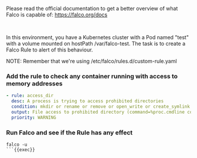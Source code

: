 
Please read the official documentation to get a better overview of what Falco is capable of:
https://falco.org/docs


<br>

In this environment, you have a Kubernetes cluster with a Pod named "test" with a volume mounted on hostPath /var/falco-test.
The task is to create a Falco Rule to alert of this behaviour.



NOTE: Remember that we're using /etc/falco/rules.d/custom-rule.yaml

### Add the rule to check any container running with access to memory addresses
```yaml
- rule: access_dir
  desc: A process is trying to access prohibited directories
  condition: mkdir or rename or remove or open_write or create_symlink or evt.type in (link, linkat) or evt.type = execve and evt.dir = < or (proc.name = cat or proc.name = grep or proc.name = ls)
  output: File access to prohibited directory (command=%proc.cmdline container.id=%container.id container.name=%container.name)
  priority: WARNING
```

### Run Falco and see if the Rule has any effect
```plain
falco -u
```{{exec}}